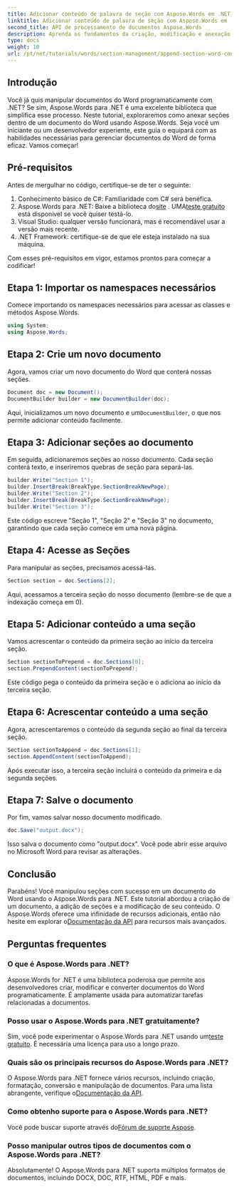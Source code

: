 ```yaml
---
title: Adicionar conteúdo de palavra de seção com Aspose.Words em .NET
linktitle: Adicionar conteúdo de palavra de seção com Aspose.Words em .NET
second_title: API de processamento de documentos Aspose.Words
description: Aprenda os fundamentos da criação, modificação e anexação de seções em documentos do Word com exemplos fáceis de seguir, perfeitos para iniciantes e desenvolvedores experientes.
type: docs
weight: 10
url: /pt/net/tutorials/words/section-management/append-section-word-content/
---
```

## Introdução

Você já quis manipular documentos do Word programaticamente com .NET? Se sim, Aspose.Words para .NET é uma excelente biblioteca que simplifica esse processo. Neste tutorial, exploraremos como anexar seções dentro de um documento do Word usando Aspose.Words. Seja você um iniciante ou um desenvolvedor experiente, este guia o equipará com as habilidades necessárias para gerenciar documentos do Word de forma eficaz. Vamos começar!

## Pré-requisitos

Antes de mergulhar no código, certifique-se de ter o seguinte:

1. Conhecimento básico de C#: Familiaridade com C# será benéfica.
2.  Aspose.Words para .NET: Baixe a biblioteca do[site](https://releases.aspose.com/words/net/) . UMA[teste gratuito](https://releases.aspose.com/) está disponível se você quiser testá-lo.
3. Visual Studio: qualquer versão funcionará, mas é recomendável usar a versão mais recente.
4. .NET Framework: certifique-se de que ele esteja instalado na sua máquina.

Com esses pré-requisitos em vigor, estamos prontos para começar a codificar!

## Etapa 1: Importar os namespaces necessários

Comece importando os namespaces necessários para acessar as classes e métodos Aspose.Words.

```csharp
using System;
using Aspose.Words;
```

## Etapa 2: Crie um novo documento

Agora, vamos criar um novo documento do Word que conterá nossas seções.

```csharp
Document doc = new Document();
DocumentBuilder builder = new DocumentBuilder(doc);
```

Aqui, inicializamos um novo documento e um`DocumentBuilder`, o que nos permite adicionar conteúdo facilmente.

## Etapa 3: Adicionar seções ao documento

Em seguida, adicionaremos seções ao nosso documento. Cada seção conterá texto, e inseriremos quebras de seção para separá-las.

```csharp
builder.Write("Section 1");
builder.InsertBreak(BreakType.SectionBreakNewPage);
builder.Write("Section 2");
builder.InsertBreak(BreakType.SectionBreakNewPage);
builder.Write("Section 3");
```

Este código escreve "Seção 1", "Seção 2" e "Seção 3" no documento, garantindo que cada seção comece em uma nova página.

## Etapa 4: Acesse as Seções

Para manipular as seções, precisamos acessá-las.

```csharp
Section section = doc.Sections[2];
```

Aqui, acessamos a terceira seção do nosso documento (lembre-se de que a indexação começa em 0).

## Etapa 5: Adicionar conteúdo a uma seção

Vamos acrescentar o conteúdo da primeira seção ao início da terceira seção.

```csharp
Section sectionToPrepend = doc.Sections[0];
section.PrependContent(sectionToPrepend);
```

Este código pega o conteúdo da primeira seção e o adiciona ao início da terceira seção.

## Etapa 6: Acrescentar conteúdo a uma seção

Agora, acrescentaremos o conteúdo da segunda seção ao final da terceira seção.

```csharp
Section sectionToAppend = doc.Sections[1];
section.AppendContent(sectionToAppend);
```

Após executar isso, a terceira seção incluirá o conteúdo da primeira e da segunda seções.

## Etapa 7: Salve o documento

Por fim, vamos salvar nosso documento modificado.

```csharp
doc.Save("output.docx");
```

Isso salva o documento como "output.docx". Você pode abrir esse arquivo no Microsoft Word para revisar as alterações.

## Conclusão

 Parabéns! Você manipulou seções com sucesso em um documento do Word usando o Aspose.Words para .NET. Este tutorial abordou a criação de um documento, a adição de seções e a modificação de seu conteúdo. O Aspose.Words oferece uma infinidade de recursos adicionais, então não hesite em explorar o[Documentação da API](https://reference.aspose.com/words/net/) para recursos mais avançados.

## Perguntas frequentes

### O que é Aspose.Words para .NET?

Aspose.Words for .NET é uma biblioteca poderosa que permite aos desenvolvedores criar, modificar e converter documentos do Word programaticamente. É amplamente usada para automatizar tarefas relacionadas a documentos.

### Posso usar o Aspose.Words para .NET gratuitamente?

 Sim, você pode experimentar o Aspose.Words para .NET usando um[teste gratuito](https://releases.aspose.com/). É necessária uma licença para uso a longo prazo.

### Quais são os principais recursos do Aspose.Words para .NET?

 O Aspose.Words para .NET fornece vários recursos, incluindo criação, formatação, conversão e manipulação de documentos. Para uma lista abrangente, verifique o[Documentação da API](https://reference.aspose.com/words/net/).

### Como obtenho suporte para o Aspose.Words para .NET?

 Você pode buscar suporte através do[Fórum de suporte Aspose](https://forum.aspose.com/c/words/8).

### Posso manipular outros tipos de documentos com o Aspose.Words para .NET?

Absolutamente! O Aspose.Words para .NET suporta múltiplos formatos de documentos, incluindo DOCX, DOC, RTF, HTML, PDF e mais.